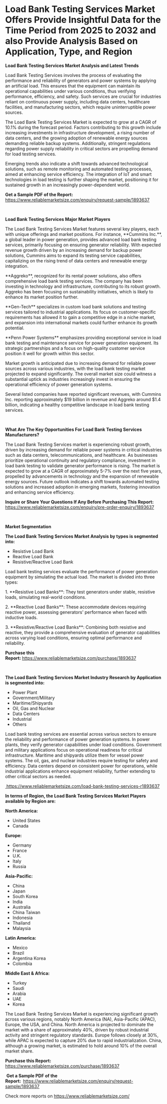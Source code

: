 <p><h1>Load Bank Testing Services Market Offers Provide Insightful Data for the Time Period from 2025 to 2032 and also Provide Analysis Based on Application, Type, and Region</h1></p><p><strong>Load Bank Testing Services Market Analysis and Latest Trends</strong></p>
<p><p>Load Bank Testing Services involves the process of evaluating the performance and reliability of generators and power systems by applying an artificial load. This ensures that the equipment can maintain its operational capabilities under various conditions, thus verifying performance, efficiency, and safety. Such services are crucial for industries reliant on continuous power supply, including data centers, healthcare facilities, and manufacturing sectors, which require uninterruptible power sources.</p><p>The Load Bank Testing Services Market is expected to grow at a CAGR of 10.1% during the forecast period. Factors contributing to this growth include increasing investments in infrastructure development, a rising number of data centers, and the growing adoption of renewable energy sources demanding reliable backup systems. Additionally, stringent regulations regarding power supply reliability in critical sectors are propelling demand for load testing services. </p><p>Emerging trends also indicate a shift towards advanced technological solutions, such as remote monitoring and automated testing processes, aimed at enhancing service efficiency. The integration of IoT and smart technologies in load testing is further shaping the market, positioning it for sustained growth in an increasingly power-dependent world.</p></p>
<p><strong>Get a Sample PDF of the Report:&nbsp;</strong> <a href="https://www.reliablemarketsize.com/enquiry/request-sample/1893637?utm_campaign=3307&utm_medium=2&utm_source=Github&utm_content=ia&utm_term=11032025&utm_id=load-bank-testing-services">https://www.reliablemarketsize.com/enquiry/request-sample/1893637</a></p>
<p>&nbsp;</p>
<p><strong>Load Bank Testing Services Major Market Players</strong></p>
<p><p>The Load Bank Testing Services Market features several key players, each with unique offerings and market positions. For instance, **Cummins Inc.**, a global leader in power generation, provides advanced load bank testing services, primarily focusing on ensuring generator reliability. With expected revenue growth driven by an increasing demand for backup power solutions, Cummins aims to expand its testing service capabilities, capitalizing on the rising trend of data centers and renewable energy integration.</p><p>**Aggreko**, recognized for its rental power solutions, also offers comprehensive load bank testing services. The company has been investing in technology and infrastructure, contributing to its robust growth. Aggreko has been focusing on sustainability initiatives, which is likely to enhance its market position further.</p><p>**Gen-Tech** specializes in custom load bank solutions and testing services tailored to industrial applications. Its focus on customer-specific requirements has allowed it to gain a competitive edge in a niche market, and expansion into international markets could further enhance its growth potential.</p><p>**Penn Power Systems** emphasizes providing exceptional service in load bank testing and maintenance service for power generation equipment. Its strategic partnerships and a focus on high-quality customer service position it well for growth within this sector.</p><p>Market growth is anticipated due to increasing demand for reliable power sources across various industries, with the load bank testing market projected to expand significantly. The overall market size could witness a substantial uptick as industries increasingly invest in ensuring the operational efficiency of power generation systems.</p><p>Several listed companies have reported significant revenues, with Cummins Inc. reporting approximately $19 billion in revenue and Aggreko around $1.4 billion, indicating a healthy competitive landscape in load bank testing services.</p></p>
<p>&nbsp;</p>
<p><strong>What Are The Key Opportunities For Load Bank Testing Services Manufacturers?</strong></p>
<p><p>The Load Bank Testing Services market is experiencing robust growth, driven by increasing demand for reliable power systems in critical industries such as data centers, telecommunications, and healthcare. As businesses prioritize operational continuity and regulatory compliance, investment in load bank testing to validate generator performance is rising. The market is expected to grow at a CAGR of approximately 5-7% over the next five years, propelled by advancements in technology and the expansion of renewable energy sources. Future outlook indicates a shift towards automated testing solutions and increased adoption in emerging markets, fostering innovation and enhancing service efficiency.</p></p>
<p><strong>Inquire or Share Your Questions If Any Before Purchasing This Report:</strong> <a href="https://www.reliablemarketsize.com/enquiry/pre-order-enquiry/1893637?utm_campaign=3307&utm_medium=2&utm_source=Github&utm_content=ia&utm_term=11032025&utm_id=load-bank-testing-services">https://www.reliablemarketsize.com/enquiry/pre-order-enquiry/1893637</a></p>
<p>&nbsp;</p>
<p><strong>Market Segmentation</strong></p>
<p><strong>The Load Bank Testing Services Market Analysis by types is segmented into:</strong></p>
<p><ul><li>Resistive Load Bank</li><li>Reactive Load Bank</li><li>Resistive/Reactive Load Bank</li></ul></p>
<p><p>Load bank testing services evaluate the performance of power generation equipment by simulating the actual load. The market is divided into three types: </p><p>1. **Resistive Load Banks**: They test generators under stable, resistive loads, simulating real-world conditions. </p><p>2. **Reactive Load Banks**: These accommodate devices requiring reactive power, assessing generators' performance when faced with inductive loads.</p><p>3. **Resistive/Reactive Load Banks**: Combining both resistive and reactive, they provide a comprehensive evaluation of generator capabilities across varying load conditions, ensuring optimal performance and reliability.</p></p>
<p><strong>Purchase this Report:&nbsp;</strong><a href="https://www.reliablemarketsize.com/purchase/1893637?utm_campaign=3307&utm_medium=2&utm_source=Github&utm_content=ia&utm_term=11032025&utm_id=load-bank-testing-services">https://www.reliablemarketsize.com/purchase/1893637</a></p>
<p>&nbsp;</p>
<p><strong>The Load Bank Testing Services Market Industry Research by Application is segmented into:</strong></p>
<p><ul><li>Power Plant</li><li>Government/Military</li><li>Maritime/Shipyards</li><li>Oil, Gas and Nuclear</li><li>Data Centers</li><li>Industrial</li><li>Others</li></ul></p>
<p><p>Load bank testing services are essential across various sectors to ensure the reliability and performance of power generation systems. In power plants, they verify generator capabilities under load conditions. Government and military applications focus on operational readiness for critical infrastructure. Maritime and shipyards utilize them for vessel power systems. The oil, gas, and nuclear industries require testing for safety and efficiency. Data centers depend on consistent power for operations, while industrial applications enhance equipment reliability, further extending to other critical sectors as needed.</p></p>
<p><a href="https://www.reliablemarketsize.com/load-bank-testing-services-r1893637?utm_campaign=3307&utm_medium=2&utm_source=Github&utm_content=ia&utm_term=11032025&utm_id=load-bank-testing-services">&nbsp;https://www.reliablemarketsize.com/load-bank-testing-services-r1893637</a></p>
<p><strong>In terms of Region, the Load Bank Testing Services Market Players available by Region are:</strong></p>
<p>
    <p> <strong> North America: </strong>
        <ul>
            <li>United States</li>
            <li>Canada</li>
        </ul>
        </p> 
    <p> <strong> Europe: </strong>
        <ul>
            <li>Germany</li>
            <li>France</li>
            <li>U.K.</li>
            <li>Italy</li>
            <li>Russia</li>
        </ul>
        </p> 
    <p> <strong> Asia-Pacific: </strong>
        <ul>
            <li>China</li>
            <li>Japan</li>
            <li>South Korea</li>
            <li>India</li>
            <li>Australia</li>
            <li>China Taiwan</li>
            <li>Indonesia</li>
            <li>Thailand</li>
            <li>Malaysia</li>
        </ul>
        </p> 
    <p> <strong> Latin America: </strong>
        <ul>
            <li>Mexico</li>
            <li>Brazil</li>
            <li>Argentina Korea</li>
            <li>Colombia</li>
        </ul>
        </p> 
    <p> <strong> Middle East & Africa: </strong>
        <ul>
            <li>Turkey</li>
            <li>Saudi</li>
            <li>Arabia</li>
            <li>UAE</li>
            <li>Korea</li>
        </ul>
    </p>
    </p>
<p><p>The Load Bank Testing Services Market is experiencing significant growth across various regions, notably North America (NA), Asia-Pacific (APAC), Europe, the USA, and China. North America is projected to dominate the market with a share of approximately 40%, driven by robust industrial activity and stringent regulatory standards. Europe follows closely at 30%, while APAC is expected to capture 20% due to rapid industrialization. China, although a growing market, is estimated to hold around 10% of the overall market share.</p></p>
<p><strong>Purchase this Report: </strong><a href="https://www.reliablemarketsize.com/purchase/1893637?utm_campaign=3307&utm_medium=2&utm_source=Github&utm_content=ia&utm_term=11032025&utm_id=load-bank-testing-services">https://www.reliablemarketsize.com/purchase/1893637</a></p>
<p>&nbsp;<strong>Get a Sample PDF of the Report:&nbsp;&nbsp;</strong><a href="https://www.reliablemarketsize.com/enquiry/request-sample/1893637?utm_campaign=3307&utm_medium=2&utm_source=Github&utm_content=ia&utm_term=11032025&utm_id=load-bank-testing-services">https://www.reliablemarketsize.com/enquiry/request-sample/1893637</a></p>
<p><strong></strong></p>
<p>Check more reports on <a href="https://www.reliablemarketsize.com/?utm_campaign=3307&utm_medium=2&utm_source=Github&utm_content=ia&utm_term=11032025&utm_id=load-bank-testing-services">https://www.reliablemarketsize.com/</a></p>